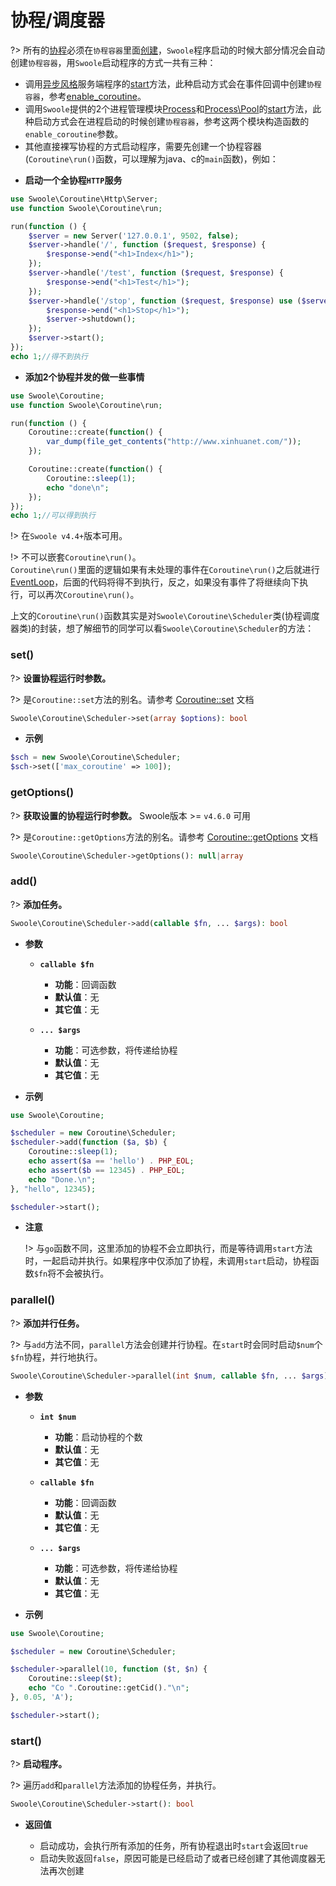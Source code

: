 # 协程/调度器

?> 所有的[协程](/coroutine)必须在`协程容器`里面[创建](/coroutine/coroutine?id=create)，`Swoole`程序启动的时候大部分情况会自动创建`协程容器`，用`Swoole`启动程序的方式一共有三种：

   - 调用[异步风格](/server/init)服务端程序的[start](/server/methods?id=start)方法，此种启动方式会在事件回调中创建`协程容器`，参考[enable_coroutine](/server/setting?id=enable_coroutine)。
   - 调用`Swoole`提供的2个进程管理模块[Process](/process/process)和[Process\Pool](/process/process_pool)的[start](/process/process_pool?id=start)方法，此种启动方式会在进程启动的时候创建`协程容器`，参考这两个模块构造函数的`enable_coroutine`参数。
   - 其他直接裸写协程的方式启动程序，需要先创建一个协程容器(`Coroutine\run()`函数，可以理解为java、c的`main`函数)，例如：

* **启动一个全协程`HTTP`服务**

```php
use Swoole\Coroutine\Http\Server;
use function Swoole\Coroutine\run;

run(function () {
    $server = new Server('127.0.0.1', 9502, false);
    $server->handle('/', function ($request, $response) {
        $response->end("<h1>Index</h1>");
    });
    $server->handle('/test', function ($request, $response) {
        $response->end("<h1>Test</h1>");
    });
    $server->handle('/stop', function ($request, $response) use ($server) {
        $response->end("<h1>Stop</h1>");
        $server->shutdown();
    });
    $server->start();
});
echo 1;//得不到执行
```

* **添加2个协程并发的做一些事情**

```php
use Swoole\Coroutine;
use function Swoole\Coroutine\run;

run(function () {
    Coroutine::create(function() {
        var_dump(file_get_contents("http://www.xinhuanet.com/"));
    });

    Coroutine::create(function() {
        Coroutine::sleep(1);
        echo "done\n";
    });
});
echo 1;//可以得到执行
```

!> 在`Swoole v4.4+`版本可用。

!> 不可以嵌套`Coroutine\run()`。  
`Coroutine\run()`里面的逻辑如果有未处理的事件在`Coroutine\run()`之后就进行[EventLoop](learn?id=什么是eventloop)，后面的代码将得不到执行，反之，如果没有事件了将继续向下执行，可以再次`Coroutine\run()`。

上文的`Coroutine\run()`函数其实是对`Swoole\Coroutine\Scheduler`类(协程调度器类)的封装，想了解细节的同学可以看`Swoole\Coroutine\Scheduler`的方法：

### set()

?> **设置协程运行时参数。** 

?> 是`Coroutine::set`方法的别名。请参考 [Coroutine::set](/coroutine/coroutine?id=set) 文档

```php
Swoole\Coroutine\Scheduler->set(array $options): bool
```

  * **示例**

```php
$sch = new Swoole\Coroutine\Scheduler;
$sch->set(['max_coroutine' => 100]);
```


### getOptions()

?> **获取设置的协程运行时参数。** Swoole版本 >= `v4.6.0` 可用

?> 是`Coroutine::getOptions`方法的别名。请参考 [Coroutine::getOptions](/coroutine/coroutine?id=getoptions) 文档

```php
Swoole\Coroutine\Scheduler->getOptions(): null|array
```


### add()

?> **添加任务。** 

```php
Swoole\Coroutine\Scheduler->add(callable $fn, ... $args): bool
```

  * **参数** 

    * **`callable $fn`**
      * **功能**：回调函数
      * **默认值**：无
      * **其它值**：无

    * **`... $args`**
      * **功能**：可选参数，将传递给协程
      * **默认值**：无
      * **其它值**：无

  * **示例**

```php
use Swoole\Coroutine;

$scheduler = new Coroutine\Scheduler;
$scheduler->add(function ($a, $b) {
    Coroutine::sleep(1);
    echo assert($a == 'hello') . PHP_EOL;
    echo assert($b == 12345) . PHP_EOL;
    echo "Done.\n";
}, "hello", 12345);

$scheduler->start();
```
  
  * **注意**

    !> 与`go`函数不同，这里添加的协程不会立即执行，而是等待调用`start`方法时，一起启动并执行。如果程序中仅添加了协程，未调用`start`启动，协程函数`$fn`将不会被执行。


### parallel()

?> **添加并行任务。** 

?> 与`add`方法不同，`parallel`方法会创建并行协程。在`start`时会同时启动`$num`个`$fn`协程，并行地执行。

```php
Swoole\Coroutine\Scheduler->parallel(int $num, callable $fn, ... $args): bool
```

  * **参数** 

    * **`int $num`**
      * **功能**：启动协程的个数
      * **默认值**：无
      * **其它值**：无

    * **`callable $fn`**
      * **功能**：回调函数
      * **默认值**：无
      * **其它值**：无

    * **`... $args`**
      * **功能**：可选参数，将传递给协程
      * **默认值**：无
      * **其它值**：无

  * **示例**

```php
use Swoole\Coroutine;

$scheduler = new Coroutine\Scheduler;

$scheduler->parallel(10, function ($t, $n) {
    Coroutine::sleep($t);
    echo "Co ".Coroutine::getCid()."\n";
}, 0.05, 'A');

$scheduler->start();
```

### start()

?> **启动程序。** 

?> 遍历`add`和`parallel`方法添加的协程任务，并执行。

```php
Swoole\Coroutine\Scheduler->start(): bool
```

  * **返回值**

    * 启动成功，会执行所有添加的任务，所有协程退出时`start`会返回`true`
    * 启动失败返回`false`，原因可能是已经启动了或者已经创建了其他调度器无法再次创建
